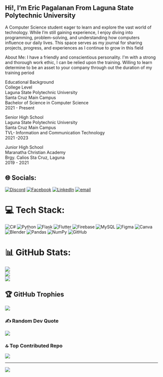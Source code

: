 ## Hi!, I’m Eric Pagalanan From Laguna State Polytechnic University

A Computer Science student eager to learn and explore the vast world of technology. While I’m still gaining experience, I enjoy diving into programming, problem-solving, and understanding how computers influence our daily lives. This space serves as my journal for sharing projects, progress, and experiences as I continue to grow in this field

About Me:
I have a friendly and conscientious personality. I'm with a strong and thorough work ethic, I can be relied upon the training. Willing to learn determine to be an asset to your company through out the duration of my training period

Educational Background<br/>
College Level<br/>
Laguna State Polytechnic University<br/>
Santa Cruz Main Campus<br/>
Bachelor of Science in Computer Science<br/>
2021 - Present<br/>

Senior High School<br/>
Laguna State Polytechnic University <br/>
Santa Cruz Main Campus<br/>
TVL- Information and Communication Technology <br/>
2021 -2023<br/>

Junior High School<br/>
Maranatha Christian Academy<br/>
Brgy. Calios Sta Cruz, Laguna<br/>
2019 - 2021<br/>



## 🌐 Socials:
[![Discord](https://img.shields.io/badge/Discord-%237289DA.svg?logo=discord&logoColor=white)](https://discord.gg/ne8utaaaa) [![Facebook](https://img.shields.io/badge/Facebook-%231877F2.svg?logo=Facebook&logoColor=white)](https://facebook.com/https://www.facebook.com/ericpagalanan060104/) [![LinkedIn](https://img.shields.io/badge/LinkedIn-%230077B5.svg?logo=linkedin&logoColor=white)](https://linkedin.com/in/pagalanan-eric-b2863737b) [![email](https://img.shields.io/badge/Email-D14836?logo=gmail&logoColor=white)](mailto:ericpagalana06104@gmail.com) 

# 💻 Tech Stack:
![C#](https://img.shields.io/badge/c%23-%23239120.svg?style=for-the-badge&logo=csharp&logoColor=white) ![Python](https://img.shields.io/badge/python-3670A0?style=for-the-badge&logo=python&logoColor=ffdd54) ![Flask](https://img.shields.io/badge/flask-%23000.svg?style=for-the-badge&logo=flask&logoColor=white) ![Flutter](https://img.shields.io/badge/Flutter-%2302569B.svg?style=for-the-badge&logo=Flutter&logoColor=white) ![Firebase](https://img.shields.io/badge/firebase-a08021?style=for-the-badge&logo=firebase&logoColor=ffcd34) ![MySQL](https://img.shields.io/badge/mysql-4479A1.svg?style=for-the-badge&logo=mysql&logoColor=white) ![Figma](https://img.shields.io/badge/figma-%23F24E1E.svg?style=for-the-badge&logo=figma&logoColor=white) ![Canva](https://img.shields.io/badge/Canva-%2300C4CC.svg?style=for-the-badge&logo=Canva&logoColor=white) ![Blender](https://img.shields.io/badge/blender-%23F5792A.svg?style=for-the-badge&logo=blender&logoColor=white) ![Pandas](https://img.shields.io/badge/pandas-%23150458.svg?style=for-the-badge&logo=pandas&logoColor=white) ![NumPy](https://img.shields.io/badge/numpy-%23013243.svg?style=for-the-badge&logo=numpy&logoColor=white) ![GitHub](https://img.shields.io/badge/github-%23121011.svg?style=for-the-badge&logo=github&logoColor=white)
# 📊 GitHub Stats:
![](https://github-readme-stats.vercel.app/api?username=JonerciJon&theme=bear&hide_border=false&include_all_commits=true&count_private=true)<br/>
![](https://nirzak-streak-stats.vercel.app/?user=JonerciJon&theme=bear&hide_border=false)<br/>
![](https://github-readme-stats.vercel.app/api/top-langs/?username=JonerciJon&theme=bear&hide_border=false&include_all_commits=true&count_private=true&layout=compact)

## 🏆 GitHub Trophies
![](https://github-profile-trophy.vercel.app/?username=JonerciJon&theme=bear&no-frame=false&no-bg=false&margin-w=4)

### ✍️ Random Dev Quote
![](https://quotes-github-readme.vercel.app/api?type=horizontal&theme=dark)

### 🔝 Top Contributed Repo
![](https://github-contributor-stats.vercel.app/api?username=JonerciJon&limit=5&theme=dark&combine_all_yearly_contributions=true)

---
[![](https://visitcount.itsvg.in/api?id=JonerciJon&icon=7&color=10)](https://visitcount.itsvg.in)

<!-- Proudly created with GPRM ( https://gprm.itsvg.in ) -->
